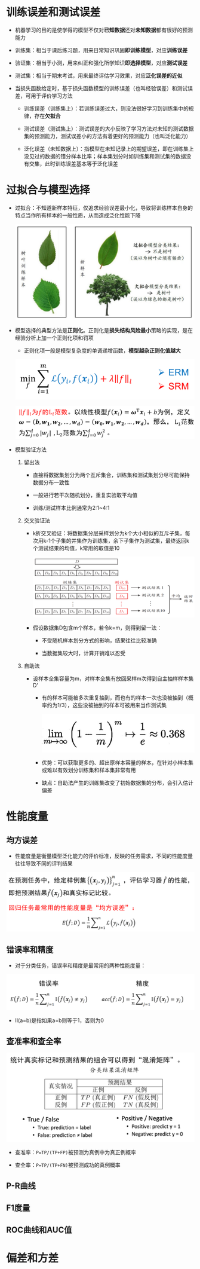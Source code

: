 # 训练误差和测试误差
* 机器学习的目的是使学得的模型不仅对**已知数据**还对**未知数据**都有很好的预测能力

* 训练集：相当于课后练习题，用来日常知识巩固**即训练模型**，对应**训练误差**

* 验证集：相当于小测，用来纠正和强化所学知识**即选择模型**，对应**测试误差**

* 测试集：相当于期末考试，用来最终评估学习效果，对应**泛化误差的近似**

* 当损失函数给定时，基于损失函数模型的训练误差（也叫经验误差）和测试误差，可用于评价学习方法
    * 训练误差（训练集上）：若训练误差过大，则没法很好学习到训练集中的规律，存在**欠拟合**

    * 测试误差（测试集上）：测试误差的大小反映了学习方法对未知的测试数据集的预测能力，测试误差小的方法有着更好的预测能力（也叫泛化能力）

    * 泛化误差（未知数据上）：指模型在未知记录上的期望误差，即在训练集上没见过的数据的错分样本比率；样本集划分时如训练集和测试集的数据没有交集，此时训练误差基本等于泛化误差

# 过拟合与模型选择
* 过拟合：不知道新样本特征，仅追求经验误差最小化，导致将训练样本自身的特点当作所有样本的一般性质，从而造成泛化性能下降

    ![Alt text](image-163.png)    

* 模型选择的典型方法是**正则化**。正则化是**损失结构风险最小**策略的实现，是在经验分析上加一个正则化项和罚项
    * 正则化项一般是模型复杂度的单调递增函数，**模型越杂正则化值越大**

    ![Alt text](image-166.png)

    ![Alt text](image-170.png)   

* 模型验证方法
    1. 留出法
        * 直接将数据集划分为两个互斥集合，训练集和测试集划分尽可能保持数据分布一致性
        
        * 一般进行若干次随机划分，重复实验取平均值
        
        * 训练/测试样本比例通常为2:1~4:1

    2. 交叉验证法
        * k折交叉验证：将数据集分层采样划分为k个大小相似的互斥子集，每次用k-1个子集的并集作为训练集，余下子集作为测试集，最终返回k个测试结果的均值，k常用的取值是10

            ![Alt text](image-171.png)

        * 假设数据集D包含m个样本，若令k=m，则得到留一法：
            * 不受随机样本划分方式的影响，结果往往比较准确

            * 当数据集较大时，计算开销难以忍受
    
    3. 自助法
        * 设样本全集容量为m，对样本全集有放回采样m次得到自主抽样样本集D'

            * 有的样本可能被多次重复抽到，而也有的样本一次也没被抽到（概率约为1/3），这些没被抽到的样本可被用来当作测试集

                ![Alt text](image-172.png)

            * 优势：可以获取更多的、超出原样本容量的样本，在针对小样本集或难以有效划分训练集和样本集非常有用

            * 缺点：自助法产生的训练集改变了初始数据集的分布，会引入估计偏差

# 性能度量

## 均方误差
* 性能度量是衡量模型泛化能力的评价标准，反映的任务需求，不同的性能度量往往导致不同的评判结果

![Alt text](image-208.png)

## 错误率和精度
* 对于分类任务，错误率和精度是最常用的两种性能度量：

![Alt text](image-209.png)

* Ⅱ(a=b)是指如果a=b则等于1，否则为0

## 查准率和查全率

![Alt text](image-210.png)

* 查准率：`P=TP/(TP+FP)`被预测为真例中为真正例概率

* 查全率：`P=TP/(TP+FN)`被预测成功的真例概率

## P-R曲线

## F1度量

## ROC曲线和AUC值

# 偏差和方差
